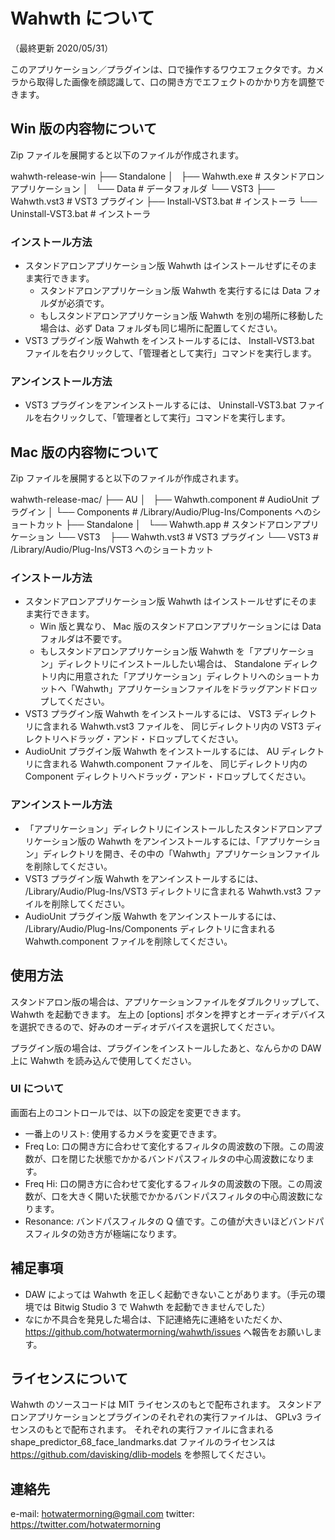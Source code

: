 # Wahwth について

（最終更新 2020/05/31）

このアプリケーション／プラグインは、口で操作するワウエフェクタです。カメラから取得した画像を顔認識して、口の開き方でエフェクトのかかり方を調整できます。

## Win 版の内容物について

Zip ファイルを展開すると以下のファイルが作成されます。

wahwth-release-win
├── Standalone
│   ├── Wahwth.exe         # スタンドアロンアプリケーション
│   └── Data               # データフォルダ
└── VST3
    ├── Wahwth.vst3        # VST3 プラグイン
    ├── Install-VST3.bat   # インストーラ
    └── Uninstall-VST3.bat # インストーラ

### インストール方法

* スタンドアロンアプリケーション版 Wahwth はインストールせずにそのまま実行できます。
    * スタンドアロンアプリケーション版 Wahwth を実行するには Data フォルダが必須です。
    * もしスタンドアロンアプリケーション版 Wahwth を別の場所に移動した場合は、必ず Data フォルダも同じ場所に配置してください。
* VST3 プラグイン版 Wahwth をインストールするには、 Install-VST3.bat ファイルを右クリックして、「管理者として実行」コマンドを実行します。

### アンインストール方法

* VST3 プラグインをアンインストールするには、 Uninstall-VST3.bat ファイルを右クリックして、「管理者として実行」コマンドを実行します。

## Mac 版の内容物について

Zip ファイルを展開すると以下のファイルが作成されます。

wahwth-release-mac/
├── AU
│   ├── Wahwth.component   # AudioUnit プラグイン
│   └── Components         # /Library/Audio/Plug-Ins/Components へのショートカット
├── Standalone
│   └── Wahwth.app         # スタンドアロンアプリケーション
└── VST3
    ├── Wahwth.vst3        # VST3 プラグイン
    └── VST3               # /Library/Audio/Plug-Ins/VST3 へのショートカット

### インストール方法

* スタンドアロンアプリケーション版 Wahwth はインストールせずにそのまま実行できます。
    * Win 版と異なり、 Mac 版のスタンドアロンアプリケーションには Data フォルダは不要です。
    * もしスタンドアロンアプリケーション版 Wahwth を「アプリケーション」ディレクトリにインストールしたい場合は、 Standalone ディレクトリ内に用意された「アプリケーション」ディレクトリへのショートカットへ「Wahwth」アプリケーションファイルをドラッグアンドドロップしてください。
* VST3 プラグイン版 Wahwth をインストールするには、 VST3 ディレクトリに含まれる Wahwth.vst3 ファイルを、 同じディレクトリ内の VST3 ディレクトリへドラッグ・アンド・ドロップしてください。
* AudioUnit プラグイン版 Wahwth をインストールするには、 AU ディレクトリに含まれる Wahwth.component ファイルを、 同じディレクトリ内の Component ディレクトリへドラッグ・アンド・ドロップしてください。

### アンインストール方法

* 「アプリケーション」ディレクトリにインストールしたスタンドアロンアプリケーション版の Wahwth をアンインストールするには、「アプリケーション」ディレクトリを開き、その中の「Wahwth」アプリケーションファイルを削除してください。
* VST3 プラグイン版 Wahwth をアンインストールするには、 /Library/Audio/Plug-Ins/VST3 ディレクトリに含まれる Wahwth.vst3 ファイルを削除してください。
* AudioUnit プラグイン版 Wahwth をアンインストールするには、 /Library/Audio/Plug-Ins/Components ディレクトリに含まれる Wahwth.component ファイルを削除してください。

## 使用方法

スタンドアロン版の場合は、アプリケーションファイルをダブルクリップして、 Wahwth を起動できます。
左上の [options] ボタンを押すとオーディオデバイスを選択できるので、好みのオーディオデバイスを選択してください。

プラグイン版の場合は、プラグインをインストールしたあと、なんらかの DAW 上に Wahwth を読み込んで使用してください。

### UI について

画面右上のコントロールでは、以下の設定を変更できます。

* 一番上のリスト: 使用するカメラを変更できます。
* Freq Lo: 口の開き方に合わせて変化するフィルタの周波数の下限。この周波数が、口を閉じた状態でかかるバンドパスフィルタの中心周波数になります。
* Freq Hi: 口の開き方に合わせて変化するフィルタの周波数の下限。この周波数が、口を大きく開いた状態でかかるバンドパスフィルタの中心周波数になります。
* Resonance: バンドパスフィルタの Q 値です。この値が大きいほどバンドパスフィルタの効き方が極端になります。

## 補足事項

* DAW によっては Wahwth を正しく起動できないことがあります。（手元の環境では Bitwig Studio 3 で Wahwth を起動できませんでした）
* なにか不具合を発見した場合は、下記連絡先に連絡をいただくか、 https://github.com/hotwatermorning/wahwth/issues へ報告をお願いします。

## ライセンスについて

Wahwth のソースコードは MIT ライセンスのもとで配布されます。
スタンドアロンアプリケーションとプラグインのそれぞれの実行ファイルは、 GPLv3 ライセンスのもとで配布されます。
それぞれの実行ファイルに含まれる shape_predictor_68_face_landmarks.dat ファイルのライセンスは https://github.com/davisking/dlib-models を参照してください。

## 連絡先

e-mail: hotwatermorning@gmail.com
twitter: https://twitter.com/hotwatermorning

